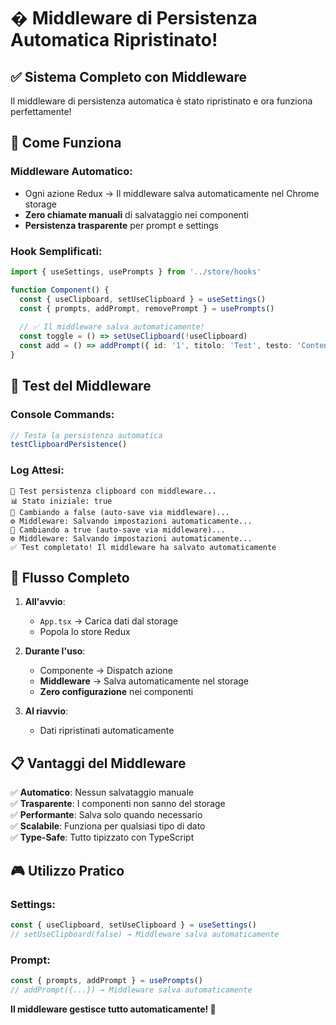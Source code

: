 # � Middleware di Persistenza Automatica Ripristinato!

## ✅ Sistema Completo con Middleware

Il middleware di persistenza automatica è stato ripristinato e ora funziona perfettamente!

## 🎯 Come Funziona

### **Middleware Automatico:**
- Ogni azione Redux → Il middleware salva automaticamente nel Chrome storage
- **Zero chiamate manuali** di salvataggio nei componenti
- **Persistenza trasparente** per prompt e settings

### **Hook Semplificati:**
```typescript
import { useSettings, usePrompts } from '../store/hooks'

function Component() {
  const { useClipboard, setUseClipboard } = useSettings()
  const { prompts, addPrompt, removePrompt } = usePrompts()
  
  // ✅ Il middleware salva automaticamente!
  const toggle = () => setUseClipboard(!useClipboard)
  const add = () => addPrompt({ id: '1', titolo: 'Test', testo: 'Content' })
}
```

## 🧪 Test del Middleware

### Console Commands:
```javascript
// Testa la persistenza automatica
testClipboardPersistence()
```

### Log Attesi:
```
🧪 Test persistenza clipboard con middleware...
📊 Stato iniziale: true
🔄 Cambiando a false (auto-save via middleware)...
⚙️ Middleware: Salvando impostazioni automaticamente...
🔄 Cambiando a true (auto-save via middleware)...
⚙️ Middleware: Salvando impostazioni automaticamente...
✅ Test completato! Il middleware ha salvato automaticamente
```

## 🔄 Flusso Completo

1. **All'avvio**: 
   - `App.tsx` → Carica dati dal storage
   - Popola lo store Redux

2. **Durante l'uso**:
   - Componente → Dispatch azione
   - **Middleware** → Salva automaticamente nel storage
   - **Zero configurazione** nei componenti

3. **Al riavvio**:
   - Dati ripristinati automaticamente

## 📋 Vantaggi del Middleware

✅ **Automatico**: Nessun salvataggio manuale  
✅ **Trasparente**: I componenti non sanno del storage  
✅ **Performante**: Salva solo quando necessario  
✅ **Scalabile**: Funziona per qualsiasi tipo di dato  
✅ **Type-Safe**: Tutto tipizzato con TypeScript  

## 🎮 Utilizzo Pratico

### Settings:
```typescript
const { useClipboard, setUseClipboard } = useSettings()
// setUseClipboard(false) → Middleware salva automaticamente
```

### Prompt:
```typescript
const { prompts, addPrompt } = usePrompts()
// addPrompt({...}) → Middleware salva automaticamente
```

**Il middleware gestisce tutto automaticamente! 🚀**
